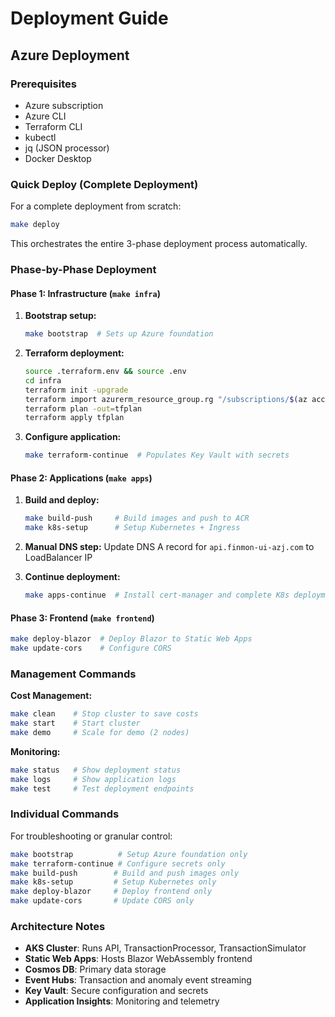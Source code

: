 # Deployment Guide

## Azure Deployment

### Prerequisites
- Azure subscription
- Azure CLI
- Terraform CLI
- kubectl
- jq (JSON processor)
- Docker Desktop

### Quick Deploy (Complete Deployment)

For a complete deployment from scratch:
```bash
make deploy
```

This orchestrates the entire 3-phase deployment process automatically.

### Phase-by-Phase Deployment

#### Phase 1: Infrastructure (`make infra`)
1. **Bootstrap setup:**
   ```bash
   make bootstrap  # Sets up Azure foundation
   ```

2. **Terraform deployment:**
   ```bash
   source .terraform.env && source .env
   cd infra
   terraform init -upgrade
   terraform import azurerm_resource_group.rg "/subscriptions/$(az account show --query id -o tsv)/resourceGroups/$RESOURCE_GROUP_NAME" || echo 'Skipping import...'
   terraform plan -out=tfplan
   terraform apply tfplan
   ```

3. **Configure application:**
   ```bash
   make terraform-continue  # Populates Key Vault with secrets
   ```

#### Phase 2: Applications (`make apps`)
1. **Build and deploy:**
   ```bash
   make build-push     # Build images and push to ACR
   make k8s-setup      # Setup Kubernetes + Ingress
   ```

2. **Manual DNS step:** Update DNS A record for `api.finmon-ui-azj.com` to LoadBalancer IP

3. **Continue deployment:**
   ```bash
   make apps-continue  # Install cert-manager and complete K8s deployment
   ```

#### Phase 3: Frontend (`make frontend`)
```bash
make deploy-blazor  # Deploy Blazor to Static Web Apps
make update-cors    # Configure CORS
```

### Management Commands

**Cost Management:**
```bash
make clean    # Stop cluster to save costs
make start    # Start cluster
make demo     # Scale for demo (2 nodes)
```

**Monitoring:**
```bash
make status   # Show deployment status
make logs     # Show application logs
make test     # Test deployment endpoints
```

### Individual Commands

For troubleshooting or granular control:
```bash
make bootstrap          # Setup Azure foundation only
make terraform-continue # Configure secrets only
make build-push        # Build and push images only
make k8s-setup         # Setup Kubernetes only
make deploy-blazor     # Deploy frontend only
make update-cors       # Update CORS only
```

### Architecture Notes

- **AKS Cluster**: Runs API, TransactionProcessor, TransactionSimulator
- **Static Web Apps**: Hosts Blazor WebAssembly frontend
- **Cosmos DB**: Primary data storage
- **Event Hubs**: Transaction and anomaly event streaming
- **Key Vault**: Secure configuration and secrets
- **Application Insights**: Monitoring and telemetry